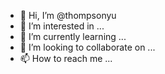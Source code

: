 - 👋 Hi, I’m @thompsonyu
- 👀 I’m interested in ...
- 🌱 I’m currently learning ...
- 💞️ I’m looking to collaborate on ...
- 📫 How to reach me ...

<!---
thompsonyu/thompsonyu is a ✨ special ✨ repository because its `README.md` (this file) appears on your GitHub profile.
You can click the Preview link to take a look at your changes.
--->
